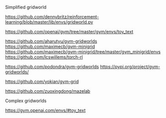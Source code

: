 
Simplified gridworld

https://github.com/dennybritz/reinforcement-learning/blob/master/lib/envs/gridworld.py

https://github.com/openai/gym/tree/master/gym/envs/toy_text


https://github.com/aharutyu/gym-gridworlds
https://github.com/maximecb/gym-minigrid
https://github.com/maximecb/gym-minigrid/tree/master/gym_minigrid/envs
https://github.com/lcswillems/torch-rl

https://github.com/podondra/gym-gridworlds
https://pypi.org/project/gym-gridworlds/

https://github.com/yokian/gym-grid

https://github.com/zuoxingdong/mazelab


Complex gridworlds

https://gym.openai.com/envs/#toy_text
